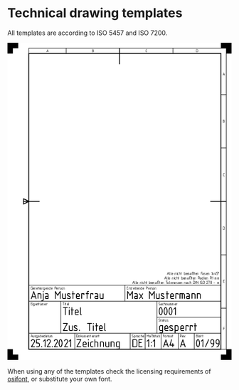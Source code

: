 # Technical drawing templates

All templates are according to ISO 5457 and ISO 7200.

![A4 Portrait Template](./media/a4portrait.png)

When using any of the templates check the licensing requirements of [osifont](https://github.com/hikikomori82/osifont), or substitute your own font.
